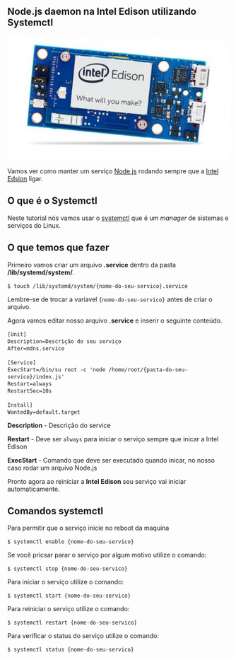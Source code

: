 ## Node.js daemon na Intel Edison utilizando Systemctl
![Node.js dameon na Intel Edison utilizando Systemctl](../assets/img/blog/nodejs-daemon.jpg "Node.js daemon na Intel Edison utilizando Systemctl")

Vamos ver como manter um serviço [Node.js](http://nodejs.org/) rodando sempre que a [Intel Edsion](https://en.wikipedia.org/wiki/Intel_Edison) ligar.


## O que é o Systemctl

Neste tutorial nós vamos usar o [systemctl](https://wiki.archlinux.org/index.php/Systemd) que é um *manager* de sistemas e serviços do Linux.


## O que temos que fazer

Primeiro vamos criar um arquivo **.service** dentro da pasta **/lib/systemd/system/**.

```
$ touch /lib/systemd/system/{nome-do-seu-servico}.service
```
Lembre-se de trocar a variavel ```{nome-do-seu-servico}``` antes de criar o arquivo.


Agora vamos editar nosso arquivo **.service** e inserir o seguinte conteúdo.

```
[Unit]
Description=Descrição do seu serviço
After=mdns.service

[Service]
ExecStart=/bin/su root -c 'node /home/root/{pasta-do-seu-servico}/index.js'
Restart=always
RestartSec=10s

Install]
WantedBy=default.target
```

**Description** - Descrição do service

**Restart** - Deve ser ```always``` para iniciar o serviço sempre que inicar a Intel Edison

**ExecStart** - Comando que deve ser executado quando inicar, no nosso caso rodar um arquivo Node.js

Pronto agora ao reiniciar a **Intel Edison** seu serviço vai iniciar automaticamente.


## Comandos systemctl

Para permitir que o serviço inicie no reboot da maquina

```
$ systemctl enable {nome-do-seu-servico}
```

Se você pricsar parar o serviço por algum motivo utilize o comando:

```
$ systemctl stop {nome-do-seu-servico}
```

Para iniciar o serviço utilize o comando:

```
$ systemctl start {nome-do-seu-servico}
```

Para reiniciar o serviço utilize o comando:

```
$ systemctl restart {nome-do-seu-servico}
```

Para verificar o status do serviço utilize o comando:

```
$ systemctl status {nome-do-seu-servico}
```

